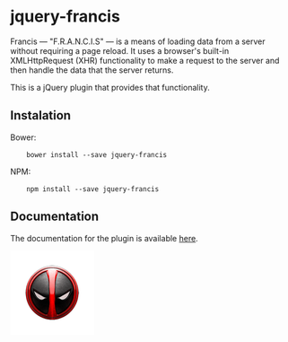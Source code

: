 # jquery-francis

Francis — "F.R.A.N.C.I.S" — is a means of loading data from a server without requiring a page reload. It uses a browser's built-in XMLHttpRequest (XHR) functionality to make a request to the server and then handle the data that the server returns.

This is a jQuery plugin that provides that functionality.

## Instalation

Bower:

        bower install --save jquery-francis

NPM:

        npm install --save jquery-francis

## Documentation

The documentation for the plugin is available [here](http://api.jquery.com/jQuery.ajax/).


![Library logo](francis.png)
